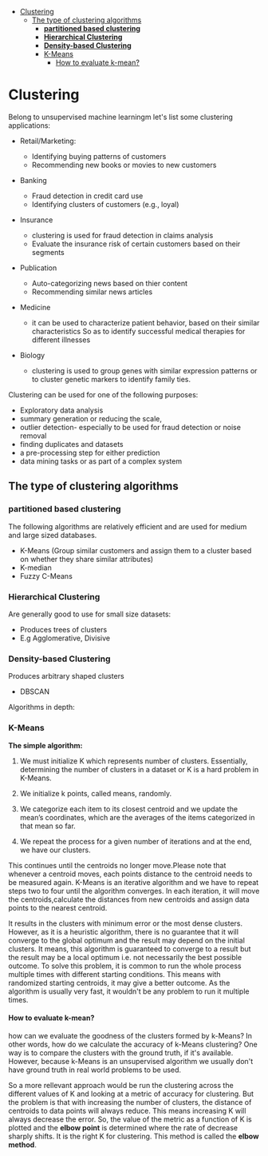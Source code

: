 <!--ts-->
   * [Clustering](#clustering)
      * [The type of clustering algorithms](#the-type-of-clustering-algorithms)
         * [<strong>partitioned based clustering</strong>](#partitioned-based-clustering)
         * [<strong>Hierarchical Clustering</strong>](#hierarchical-clustering)
         * [<strong>Density-based Clustering</strong>](#density-based-clustering)
         * [K-Means](#k-means)
            * [How to evaluate k-mean?](#how-to-evaluate-k-mean)

<!-- Added by: gil_diy, at: 2019-09-22T01:34+03:00 -->

<!--te-->

# Clustering

Belong to unsupervised machine learningm let's list some clustering applications:

* Retail/Marketing:
 	- Identifying buying patterns of customers
 	- Recommending new books or movies to new customers

* Banking
	 - Fraud detection in credit card use
 	- Identifying clusters of customers (e.g., loyal)

* Insurance
 	- clustering is used for fraud detection in claims analysis
 	- Evaluate the insurance risk of certain customers based on their segments

* Publication
 	- Auto-categorizing news based on thier content
 	- Recommending similar news articles

* Medicine
 	- it can be used to characterize patient behavior, based on their similar characteristics So as to identify successful medical therapies for different illnesses

* Biology
 	- clustering is used to group genes with similar expression patterns or to cluster genetic markers to identify family ties.

Clustering can be used for one of the following purposes:

* Exploratory data analysis
* summary generation or reducing the scale,
* outlier detection- especially to be used for fraud detection or noise removal
* finding duplicates and datasets
* a pre-processing step for either prediction
* data mining tasks or as part of a complex system


## The type of clustering algorithms
### **partitioned based clustering**
The following algorithms are relatively efficient and are used for medium and large sized databases.

* K-Means (Group similar customers and assign them to a cluster based on whether they share similar attributes)
* K-median
* Fuzzy C-Means

### **Hierarchical Clustering**
Are generally good to use for small size datasets:

* Produces trees of clusters
* E.g Agglomerative, Divisive

### **Density-based Clustering**

Produces arbitrary shaped clusters
* DBSCAN



Algorithms in depth:


### K-Means

**The simple algorithm:**

1. We must initialize K which represents number of clusters. Essentially, determining the number of clusters in a dataset or K is a hard problem in K-Means.

2.  We initialize k points, called means, randomly.
3.  We categorize each item to its closest centroid and we update the mean’s coordinates, which are the averages of the items categorized in that mean so far.

4.  We repeat the process for a given number of iterations and at the end, we have our clusters.

This continues until the centroids no longer move.Please note that whenever a centroid moves, each points distance to the centroid needs to be measured again.  K-Means is an iterative algorithm and we have to repeat steps two to four until the algorithm converges. In each iteration, it will move the centroids,calculate the distances from new centroids and assign data points to the nearest centroid.

It results in the clusters with minimum error or the most dense clusters.
However, as it is a heuristic algorithm, there is no guarantee that it will converge to the global optimum and the result may depend on the initial clusters.
It means, this algorithm is guaranteed to converge to a result but the result may be a local optimum i.e. not necessarily the best possible outcome. To solve this problem,
it is common to run the whole process multiple times with different starting conditions.
This means with randomized starting centroids, it may give a better outcome.
As the algorithm is usually very fast, it wouldn't be any problem to run it multiple times.

#### How to evaluate k-mean?

how can we evaluate the goodness of the clusters formed by k-Means?
In other words, how do we calculate the accuracy of k-Means clustering?
One way is to compare the clusters with the ground truth, if it's available.
However, because k-Means is an unsupervised algorithm we usually don't have ground truth in real world problems to be used.

So a more rellevant approach would be run the clustering across the different values of K and looking at a metric of accuracy for clustering.
But the problem is that with increasing the number of clusters, the distance of centroids to data points will always reduce.
This means increasing K will always decrease the error. So, the value of the metric as a function of K is plotted and the **elbow point** is determined where the rate of decrease sharply shifts. It is the right K for clustering.
This method is called the **elbow method**.
